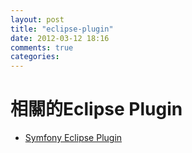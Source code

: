 ```yaml
---
layout: post
title: "eclipse-plugin"
date: 2012-03-12 18:16
comments: true
categories: 
---
```


<h1>相關的Eclipse Plugin</h1>

*	[Symfony Eclipse Plugin](https://github.com/pulse00/Symfony-2-Eclipse-Plugin/blob/master/README.md)